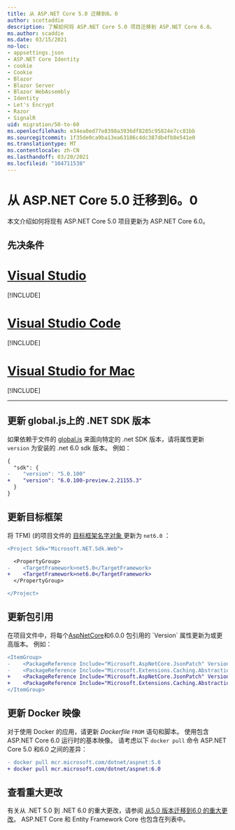 ```yaml
---
title: 从 ASP.NET Core 5.0 迁移到6。0
author: scottaddie
description: 了解如何将 ASP.NET Core 5.0 项目迁移到 ASP.NET Core 6.0。
ms.author: scaddie
ms.date: 03/15/2021
no-loc:
- appsettings.json
- ASP.NET Core Identity
- cookie
- Cookie
- Blazor
- Blazor Server
- Blazor WebAssembly
- Identity
- Let's Encrypt
- Razor
- SignalR
uid: migration/50-to-60
ms.openlocfilehash: e34ea0ed77e8398a3936df8285c95824e7cc81bb
ms.sourcegitcommit: 1f35de0ca9ba13ea63186c4dc387db4fb8e541e0
ms.translationtype: MT
ms.contentlocale: zh-CN
ms.lasthandoff: 03/20/2021
ms.locfileid: "104711538"
---
```

# <a name="migrate-from-aspnet-core-50-to-60"></a>从 ASP.NET Core 5.0 迁移到6。0

本文介绍如何将现有 ASP.NET Core 5.0 项目更新为 ASP.NET Core 6.0。

## <a name="prerequisites"></a>先决条件

# <a name="visual-studio"></a>[Visual Studio](#tab/visual-studio)

[!INCLUDE[](~/includes/net-prereqs-vs-6.0.md)]

# <a name="visual-studio-code"></a>[Visual Studio Code](#tab/visual-studio-code)

[!INCLUDE[](~/includes/net-prereqs-vsc-6.0.md)]

# <a name="visual-studio-for-mac"></a>[Visual Studio for Mac](#tab/visual-studio-mac)

[!INCLUDE[](~/includes/net-prereqs-mac-6.0.md)]

---

## <a name="update-net-sdk-version-in-globaljson"></a>更新 global.js上的 .NET SDK 版本

如果依赖于文件的 [global.js](/dotnet/core/tools/global-json) 来面向特定的 .net SDK 版本，请将属性更新 `version` 为安装的 .net 6.0 sdk 版本。 例如：

```diff
{
  "sdk": {
-    "version": "5.0.100"
+    "version": "6.0.100-preview.2.21155.3"
  }
}
```

## <a name="update-the-target-framework"></a>更新目标框架

将 TFM)  (的项目文件的 [目标框架名字对象 ](/dotnet/standard/frameworks) 更新为 `net6.0` ：

```diff
<Project Sdk="Microsoft.NET.Sdk.Web">

  <PropertyGroup>
-    <TargetFramework>net5.0</TargetFramework>
+    <TargetFramework>net6.0</TargetFramework>
  </PropertyGroup>

</Project>
```

## <a name="update-package-references"></a>更新包引用

在项目文件中，将每个[AspNetCore](https://www.nuget.org/packages?q=Microsoft.AspNetCore.*)和6.0.0 包引用[](https://www.nuget.org/packages?q=Microsoft.Extensions.*)的 `Version` 属性更新为或更高版本。 例如：

```diff
<ItemGroup>
-    <PackageReference Include="Microsoft.AspNetCore.JsonPatch" Version="5.0.3" />
-    <PackageReference Include="Microsoft.Extensions.Caching.Abstractions" Version="5.0.0" />
+    <PackageReference Include="Microsoft.AspNetCore.JsonPatch" Version="6.0.0-preview.2.*" />
+    <PackageReference Include="Microsoft.Extensions.Caching.Abstractions" Version="6.0.0-preview.2.*" />
</ItemGroup>
```

## <a name="update-docker-images"></a>更新 Docker 映像

对于使用 Docker 的应用，请更新 *Dockerfile* `FROM` 语句和脚本。 使用包含 ASP.NET Core 6.0 运行时的基本映像。 请考虑以下 `docker pull` 命令 ASP.NET Core 5.0 和6.0 之间的差异：

```diff
- docker pull mcr.microsoft.com/dotnet/aspnet:5.0
+ docker pull mcr.microsoft.com/dotnet/aspnet:6.0
```

## <a name="review-breaking-changes"></a>查看重大更改

有关从 .NET 5.0 到 .NET 6.0 的重大更改，请参阅 [从5.0 版本迁移到6.0 的重大更改](/dotnet/core/compatibility/6.0)。 ASP.NET Core 和 Entity Framework Core 也包含在列表中。
